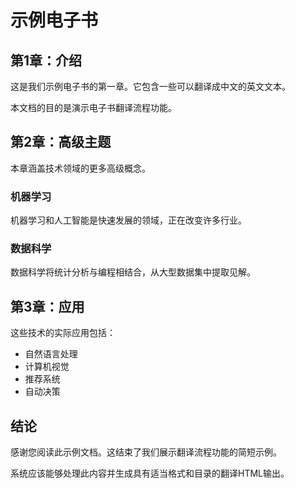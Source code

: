 # 示例电子书

## 第1章：介绍

这是我们示例电子书的第一章。它包含一些可以翻译成中文的英文文本。

本文档的目的是演示电子书翻译流程功能。

## 第2章：高级主题

本章涵盖技术领域的更多高级概念。

### 机器学习

机器学习和人工智能是快速发展的领域，正在改变许多行业。

### 数据科学

数据科学将统计分析与编程相结合，从大型数据集中提取见解。

## 第3章：应用

这些技术的实际应用包括：

- 自然语言处理
- 计算机视觉  
- 推荐系统
- 自动决策

## 结论

感谢您阅读此示例文档。这结束了我们展示翻译流程功能的简短示例。

系统应该能够处理此内容并生成具有适当格式和目录的翻译HTML输出。